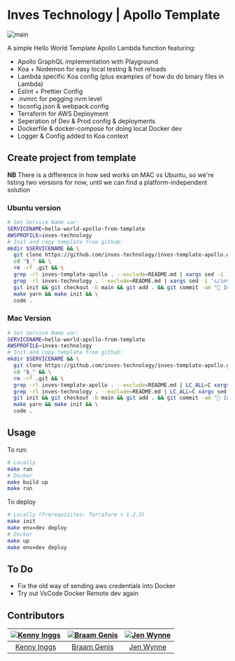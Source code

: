 # Inves Technology | Apollo Template

![main](https://github.com/inves-technology/inves-template-apollo/actions/workflows/main-lint-and-tests.yml/badge.svg)

A simple Hello World Template Apollo Lambda function featuring:

- Apollo GraphQL implementation with Playground
- Koa + Nodemon for easy local testing & hot reloads
- Lambda specific Koa config (plus examples of how do do binary files in Lambda)
- Eslint + Prettier Config
- .nvmrc for pegging nvm level
- tsconfig.json & webpack.config
- Terraform for AWS Deployment
- Seperation of Dev & Prod config & deployments
- Dockerfile & docker-compose for doing local Docker dev
- Logger & Config added to Koa context

## Create project from template

**NB** There is a difference in how sed works on MAC vs Ubuntu, so we're listing two versions for now, until we can find a platform-independent solution

### Ubuntu version

```sh
# Set Service Name var:
SERVICENAME=hello-world-apollo-from-template
AWSPROFILE=inves-technology
# Init and copy template from github:
mkdir $SERVICENAME && \
  git clone https://github.com/inves-technology/inves-template-apollo.git $SERVICENAME && \
  cd "$_" && \
  rm -rf .git && \
  grep -rl inves-template-apollo . --exclude=README.md | xargs sed -i 's/inves-template-apollo/'"$SERVICENAME"'/g' && \
  grep -rl inves-technology . --exclude=README.md | xargs sed -i 's/inves-technology/'"$AWSPROFILE"'/g' && \
  git init && git checkout -b main && git add . && git commit -am "🎉 Initial Commit" && \
  make yarn && make init && \
  code .
```

### Mac Version

```sh
# Set Service Name var:
SERVICENAME=hello-world-apollo-from-template
AWSPROFILE=inves-technology
# Init and copy template from github:
mkdir $SERVICENAME && \
  git clone https://github.com/inves-technology/inves-template-apollo.git $SERVICENAME && \
  cd "$_" && \
  rm -rf .git && \
  grep -rl inves-template-apollo . --exclude=README.md | LC_ALL=C xargs sed -i '' -e 's/inves-template-apollo/'"$SERVICENAME"'/g' && \
  grep -rl inves-technology . --exclude=README.md | LC_ALL=C xargs sed -i '' -e 's/inves-technology/'"$AWSPROFILE"'/g' && \
  git init && git checkout -b main && git add . && git commit -am "🎉 Initial Commit" && \
  make yarn && make init && \
  code .
```

## Usage

To run:

```sh
# Locally
make run 
# Docker
make build up
make run
```

To deploy

```sh
# Locally (Prerequisites: Terraform > 1.2.2)
make init
make env=dev deploy
# Docker 
make up
make env=dev deploy
```

## To Do

- Fix the old way of sending aws credentials into Docker
- Try out VsCode Docker Remote dev again
  
## Contributors

| [![Kenny Inggs][kinggs_avatar]][kinggs_homepage] | [![Braam Genis][braamgenis_avatar]][braamgenis_homepage] | [![Jen Wynne][jenwynne_avatar]][jenwynne_homepage] |
| :----------------------------------------------: | :------------------------------------------------------: | :------------------------------------------------: |
|          [Kenny Inggs][kinggs_homepage]          |            [Braam Genis][braamgenis_homepage]            |           [Jen Wynne][jenwynne_homepage]           |

[kinggs_homepage]: https://github.com/kinggs
[kinggs_avatar]: https://github.com/kinggs.png?size=150
[braamgenis_homepage]: https://github.com/braamgenis
[braamgenis_avatar]: https://github.com/braamgenis.png?size=150
[jenwynne_homepage]: https://github.com/jenwynne
[jenwynne_avatar]: https://github.com/jenwynne.png?size=150
